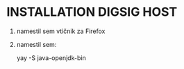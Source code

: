 # INSTALLATION DIGSIG HOST

1. namestil sem vtičnik za Firefox
2. namestil sem:

    yay -S java-openjdk-bin


